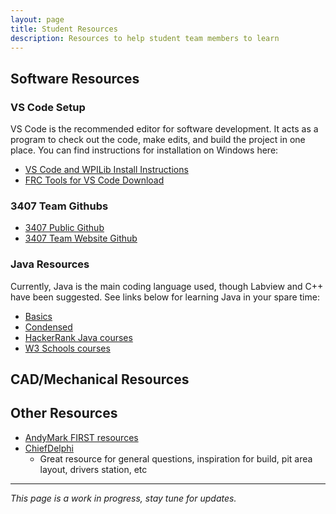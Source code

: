```yaml
---
layout: page
title: Student Resources
description: Resources to help student team members to learn
---
```


## Software Resources
### VS Code Setup
VS Code is the recommended editor for software development.  It acts as a program to check out the code, make edits, and build the project in one place.
You can find instructions for installation on Windows here:
- [VS Code and WPILib Install Instructions](https://docs.wpilib.org/en/stable/docs/zero-to-robot/step-2/wpilib-setup.html)
- [FRC Tools for VS Code Download](https://docs.wpilib.org/en/stable/docs/zero-to-robot/step-2/frc-game-tools.html)

### 3407 Team Githubs
- [3407 Public Github](https://github.com/FRC3407)
- [3407 Team Website Github](https://github.com/FRC3407/FRC3407.github.io)

### Java Resources
Currently, Java is the main coding language used, though Labview and C++ have been suggested.
See links below for learning Java in your spare time:

- [Basics](https://www.youtube.com/playlist?list=PL59LTecnGM1NRUyune3SxzZlYpZezK-oQ)
- [Condensed](https://www.youtube.com/watch?v=RRubcjpTkks)
- [HackerRank Java courses](https://www.hackerrank.com/domains/java)
- [W3 Schools courses](https://www.w3schools.com/java/)

## CAD/Mechanical Resources

## Other Resources
- [AndyMark FIRST resources](https://www.andymark.com/pages/first-robotics-competition)
- [ChiefDelphi](https://www.chiefdelphi.com/)
	- Great resource for general questions, inspiration for build, pit area layout, drivers station, etc


---
*This page is a work in progress, stay tune for updates.*
